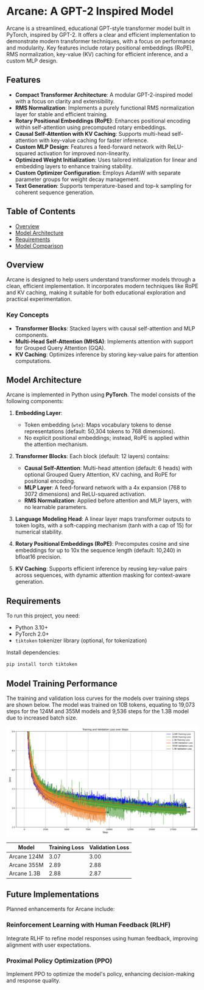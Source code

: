 # Arcane: A GPT-2 Inspired Model

Arcane is a streamlined, educational GPT-style transformer model built in PyTorch, inspired by GPT-2. It offers a clear and efficient implementation to demonstrate modern transformer techniques, with a focus on performance and modularity. Key features include rotary positional embeddings (RoPE), RMS normalization, key-value (KV) caching for efficient inference, and a custom MLP design.

## Features
- **Compact Transformer Architecture**: A modular GPT-2-inspired model with a focus on clarity and extensibility.
- **RMS Normalization**: Implements a purely functional RMS normalization layer for stable and efficient training.
- **Rotary Positional Embeddings (RoPE)**: Enhances positional encoding within self-attention using precomputed rotary embeddings.
- **Causal Self-Attention with KV Caching**: Supports multi-head self-attention with key-value caching for faster inference.
- **Custom MLP Design**: Features a feed-forward network with ReLU-squared activation for improved non-linearity.
- **Optimized Weight Initialization**: Uses tailored initialization for linear and embedding layers to enhance training stability.
- **Custom Optimizer Configuration**: Employs AdamW with separate parameter groups for weight decay management.
- **Text Generation**: Supports temperature-based and top-k sampling for coherent sequence generation.

## Table of Contents
- [Overview](#overview)
- [Model Architecture](#model-architecture)
- [Requirements](#requirements)
- [Model Comparison](#model-comparison)

## Overview
Arcane is designed to help users understand transformer models through a clean, efficient implementation. It incorporates modern techniques like RoPE and KV caching, making it suitable for both educational exploration and practical experimentation.

### Key Concepts
- **Transformer Blocks**: Stacked layers with causal self-attention and MLP components.
- **Multi-Head Self-Attention (MHSA)**: Implements attention with support for Grouped Query Attention (GQA).
- **KV Caching**: Optimizes inference by storing key-value pairs for attention computations.

## Model Architecture
Arcane is implemented in Python using **PyTorch**. The model consists of the following components:

1. **Embedding Layer**:
   - Token embedding (`wte`): Maps vocabulary tokens to dense representations (default: 50,304 tokens to 768 dimensions).
   - No explicit positional embeddings; instead, RoPE is applied within the attention mechanism.

2. **Transformer Blocks**: Each block (default: 12 layers) contains:
   - **Causal Self-Attention**: Multi-head attention (default: 6 heads) with optional Grouped Query Attention, KV caching, and RoPE for positional encoding.
   - **MLP Layer**: A feed-forward network with a 4x expansion (768 to 3072 dimensions) and ReLU-squared activation.
   - **RMS Normalization**: Applied before attention and MLP layers, with no learnable parameters.

3. **Language Modeling Head**: A linear layer maps transformer outputs to token logits, with a soft-capping mechanism (tanh with a cap of 15) for numerical stability.

4. **Rotary Positional Embeddings (RoPE)**: Precomputes cosine and sine embeddings for up to 10x the sequence length (default: 10,240) in bfloat16 precision.

5. **KV Caching**: Supports efficient inference by reusing key-value pairs across sequences, with dynamic attention masking for context-aware generation.

## Requirements
To run this project, you need:
- Python 3.10+
- PyTorch 2.0+
- `tiktoken` tokenizer library (optional, for tokenization)

Install dependencies:
```bash
pip install torch tiktoken
```

## Model Training Performance
The training and validation loss curves for the models over training steps are shown below. The model was trained on 10B tokens, equating to 19,073 steps for the 124M and 355M models and 9,536 steps for the 1.3B model due to increased batch size.

![Loss Graph](/Images/Train_Val_graph.png)

| Model                 | Training Loss   | Validation Loss |
|-----------------------|-----------------|-----------------|
| Arcane 124M           | 3.07            | 3.00            |
| Arcane 355M           | 2.89            | 2.88            |
| Arcane 1.3B           | 2.88            | 2.87            |

## Future Implementations
Planned enhancements for Arcane include:

### Reinforcement Learning with Human Feedback (RLHF)
Integrate RLHF to refine model responses using human feedback, improving alignment with user expectations.

### Proximal Policy Optimization (PPO)
Implement PPO to optimize the model's policy, enhancing decision-making and response quality.

